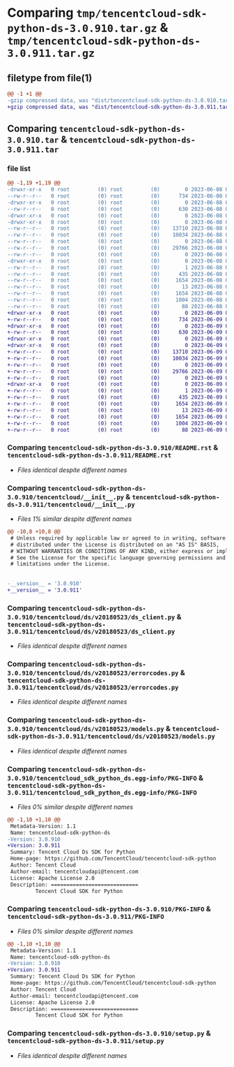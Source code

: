 # Comparing `tmp/tencentcloud-sdk-python-ds-3.0.910.tar.gz` & `tmp/tencentcloud-sdk-python-ds-3.0.911.tar.gz`

## filetype from file(1)

```diff
@@ -1 +1 @@
-gzip compressed data, was "dist/tencentcloud-sdk-python-ds-3.0.910.tar", last modified: Thu Jun  8 09:09:28 2023, max compression
+gzip compressed data, was "dist/tencentcloud-sdk-python-ds-3.0.911.tar", last modified: Fri Jun  9 02:18:13 2023, max compression
```

## Comparing `tencentcloud-sdk-python-ds-3.0.910.tar` & `tencentcloud-sdk-python-ds-3.0.911.tar`

### file list

```diff
@@ -1,19 +1,19 @@
-drwxr-xr-x   0 root         (0) root         (0)        0 2023-06-08 09:09:28.000000 tencentcloud-sdk-python-ds-3.0.910/
--rw-r--r--   0 root         (0) root         (0)      734 2023-06-08 09:09:27.000000 tencentcloud-sdk-python-ds-3.0.910/README.rst
-drwxr-xr-x   0 root         (0) root         (0)        0 2023-06-08 09:09:28.000000 tencentcloud-sdk-python-ds-3.0.910/tencentcloud/
--rw-r--r--   0 root         (0) root         (0)      630 2023-06-08 09:09:27.000000 tencentcloud-sdk-python-ds-3.0.910/tencentcloud/__init__.py
-drwxr-xr-x   0 root         (0) root         (0)        0 2023-06-08 09:09:28.000000 tencentcloud-sdk-python-ds-3.0.910/tencentcloud/ds/
-drwxr-xr-x   0 root         (0) root         (0)        0 2023-06-08 09:09:28.000000 tencentcloud-sdk-python-ds-3.0.910/tencentcloud/ds/v20180523/
--rw-r--r--   0 root         (0) root         (0)    13710 2023-06-08 09:09:27.000000 tencentcloud-sdk-python-ds-3.0.910/tencentcloud/ds/v20180523/ds_client.py
--rw-r--r--   0 root         (0) root         (0)    10034 2023-06-08 09:09:27.000000 tencentcloud-sdk-python-ds-3.0.910/tencentcloud/ds/v20180523/errorcodes.py
--rw-r--r--   0 root         (0) root         (0)        0 2023-06-08 09:09:27.000000 tencentcloud-sdk-python-ds-3.0.910/tencentcloud/ds/v20180523/__init__.py
--rw-r--r--   0 root         (0) root         (0)    29766 2023-06-08 09:09:27.000000 tencentcloud-sdk-python-ds-3.0.910/tencentcloud/ds/v20180523/models.py
--rw-r--r--   0 root         (0) root         (0)        0 2023-06-08 09:09:27.000000 tencentcloud-sdk-python-ds-3.0.910/tencentcloud/ds/__init__.py
-drwxr-xr-x   0 root         (0) root         (0)        0 2023-06-08 09:09:28.000000 tencentcloud-sdk-python-ds-3.0.910/tencentcloud_sdk_python_ds.egg-info/
--rw-r--r--   0 root         (0) root         (0)        1 2023-06-08 09:09:28.000000 tencentcloud-sdk-python-ds-3.0.910/tencentcloud_sdk_python_ds.egg-info/dependency_links.txt
--rw-r--r--   0 root         (0) root         (0)      435 2023-06-08 09:09:28.000000 tencentcloud-sdk-python-ds-3.0.910/tencentcloud_sdk_python_ds.egg-info/SOURCES.txt
--rw-r--r--   0 root         (0) root         (0)     1654 2023-06-08 09:09:28.000000 tencentcloud-sdk-python-ds-3.0.910/tencentcloud_sdk_python_ds.egg-info/PKG-INFO
--rw-r--r--   0 root         (0) root         (0)       13 2023-06-08 09:09:28.000000 tencentcloud-sdk-python-ds-3.0.910/tencentcloud_sdk_python_ds.egg-info/top_level.txt
--rw-r--r--   0 root         (0) root         (0)     1654 2023-06-08 09:09:28.000000 tencentcloud-sdk-python-ds-3.0.910/PKG-INFO
--rw-r--r--   0 root         (0) root         (0)     1004 2023-06-08 09:09:27.000000 tencentcloud-sdk-python-ds-3.0.910/setup.py
--rw-r--r--   0 root         (0) root         (0)       88 2023-06-08 09:09:28.000000 tencentcloud-sdk-python-ds-3.0.910/setup.cfg
+drwxr-xr-x   0 root         (0) root         (0)        0 2023-06-09 02:18:13.000000 tencentcloud-sdk-python-ds-3.0.911/
+-rw-r--r--   0 root         (0) root         (0)      734 2023-06-09 02:18:12.000000 tencentcloud-sdk-python-ds-3.0.911/README.rst
+drwxr-xr-x   0 root         (0) root         (0)        0 2023-06-09 02:18:13.000000 tencentcloud-sdk-python-ds-3.0.911/tencentcloud/
+-rw-r--r--   0 root         (0) root         (0)      630 2023-06-09 02:18:12.000000 tencentcloud-sdk-python-ds-3.0.911/tencentcloud/__init__.py
+drwxr-xr-x   0 root         (0) root         (0)        0 2023-06-09 02:18:13.000000 tencentcloud-sdk-python-ds-3.0.911/tencentcloud/ds/
+drwxr-xr-x   0 root         (0) root         (0)        0 2023-06-09 02:18:13.000000 tencentcloud-sdk-python-ds-3.0.911/tencentcloud/ds/v20180523/
+-rw-r--r--   0 root         (0) root         (0)    13710 2023-06-09 02:18:12.000000 tencentcloud-sdk-python-ds-3.0.911/tencentcloud/ds/v20180523/ds_client.py
+-rw-r--r--   0 root         (0) root         (0)    10034 2023-06-09 02:18:12.000000 tencentcloud-sdk-python-ds-3.0.911/tencentcloud/ds/v20180523/errorcodes.py
+-rw-r--r--   0 root         (0) root         (0)        0 2023-06-09 02:18:12.000000 tencentcloud-sdk-python-ds-3.0.911/tencentcloud/ds/v20180523/__init__.py
+-rw-r--r--   0 root         (0) root         (0)    29766 2023-06-09 02:18:12.000000 tencentcloud-sdk-python-ds-3.0.911/tencentcloud/ds/v20180523/models.py
+-rw-r--r--   0 root         (0) root         (0)        0 2023-06-09 02:18:12.000000 tencentcloud-sdk-python-ds-3.0.911/tencentcloud/ds/__init__.py
+drwxr-xr-x   0 root         (0) root         (0)        0 2023-06-09 02:18:13.000000 tencentcloud-sdk-python-ds-3.0.911/tencentcloud_sdk_python_ds.egg-info/
+-rw-r--r--   0 root         (0) root         (0)        1 2023-06-09 02:18:13.000000 tencentcloud-sdk-python-ds-3.0.911/tencentcloud_sdk_python_ds.egg-info/dependency_links.txt
+-rw-r--r--   0 root         (0) root         (0)      435 2023-06-09 02:18:13.000000 tencentcloud-sdk-python-ds-3.0.911/tencentcloud_sdk_python_ds.egg-info/SOURCES.txt
+-rw-r--r--   0 root         (0) root         (0)     1654 2023-06-09 02:18:12.000000 tencentcloud-sdk-python-ds-3.0.911/tencentcloud_sdk_python_ds.egg-info/PKG-INFO
+-rw-r--r--   0 root         (0) root         (0)       13 2023-06-09 02:18:13.000000 tencentcloud-sdk-python-ds-3.0.911/tencentcloud_sdk_python_ds.egg-info/top_level.txt
+-rw-r--r--   0 root         (0) root         (0)     1654 2023-06-09 02:18:13.000000 tencentcloud-sdk-python-ds-3.0.911/PKG-INFO
+-rw-r--r--   0 root         (0) root         (0)     1004 2023-06-09 02:18:12.000000 tencentcloud-sdk-python-ds-3.0.911/setup.py
+-rw-r--r--   0 root         (0) root         (0)       88 2023-06-09 02:18:13.000000 tencentcloud-sdk-python-ds-3.0.911/setup.cfg
```

### Comparing `tencentcloud-sdk-python-ds-3.0.910/README.rst` & `tencentcloud-sdk-python-ds-3.0.911/README.rst`

 * *Files identical despite different names*

### Comparing `tencentcloud-sdk-python-ds-3.0.910/tencentcloud/__init__.py` & `tencentcloud-sdk-python-ds-3.0.911/tencentcloud/__init__.py`

 * *Files 1% similar despite different names*

```diff
@@ -10,8 +10,8 @@
 # Unless required by applicable law or agreed to in writing, software
 # distributed under the License is distributed on an "AS IS" BASIS,
 # WITHOUT WARRANTIES OR CONDITIONS OF ANY KIND, either express or implied.
 # See the License for the specific language governing permissions and
 # limitations under the License.
 
 
-__version__ = '3.0.910'
+__version__ = '3.0.911'
```

### Comparing `tencentcloud-sdk-python-ds-3.0.910/tencentcloud/ds/v20180523/ds_client.py` & `tencentcloud-sdk-python-ds-3.0.911/tencentcloud/ds/v20180523/ds_client.py`

 * *Files identical despite different names*

### Comparing `tencentcloud-sdk-python-ds-3.0.910/tencentcloud/ds/v20180523/errorcodes.py` & `tencentcloud-sdk-python-ds-3.0.911/tencentcloud/ds/v20180523/errorcodes.py`

 * *Files identical despite different names*

### Comparing `tencentcloud-sdk-python-ds-3.0.910/tencentcloud/ds/v20180523/models.py` & `tencentcloud-sdk-python-ds-3.0.911/tencentcloud/ds/v20180523/models.py`

 * *Files identical despite different names*

### Comparing `tencentcloud-sdk-python-ds-3.0.910/tencentcloud_sdk_python_ds.egg-info/PKG-INFO` & `tencentcloud-sdk-python-ds-3.0.911/tencentcloud_sdk_python_ds.egg-info/PKG-INFO`

 * *Files 0% similar despite different names*

```diff
@@ -1,10 +1,10 @@
 Metadata-Version: 1.1
 Name: tencentcloud-sdk-python-ds
-Version: 3.0.910
+Version: 3.0.911
 Summary: Tencent Cloud Ds SDK for Python
 Home-page: https://github.com/TencentCloud/tencentcloud-sdk-python
 Author: Tencent Cloud
 Author-email: tencentcloudapi@tencent.com
 License: Apache License 2.0
 Description: ============================
         Tencent Cloud SDK for Python
```

### Comparing `tencentcloud-sdk-python-ds-3.0.910/PKG-INFO` & `tencentcloud-sdk-python-ds-3.0.911/PKG-INFO`

 * *Files 0% similar despite different names*

```diff
@@ -1,10 +1,10 @@
 Metadata-Version: 1.1
 Name: tencentcloud-sdk-python-ds
-Version: 3.0.910
+Version: 3.0.911
 Summary: Tencent Cloud Ds SDK for Python
 Home-page: https://github.com/TencentCloud/tencentcloud-sdk-python
 Author: Tencent Cloud
 Author-email: tencentcloudapi@tencent.com
 License: Apache License 2.0
 Description: ============================
         Tencent Cloud SDK for Python
```

### Comparing `tencentcloud-sdk-python-ds-3.0.910/setup.py` & `tencentcloud-sdk-python-ds-3.0.911/setup.py`

 * *Files identical despite different names*

